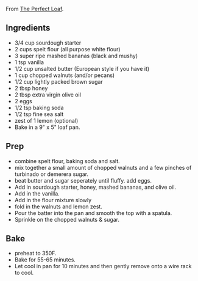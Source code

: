 From [The Perfect Loaf](https://www.theperfectloaf.com/my-top-3-leftover-sourdough-starter-recipes/).

## Ingredients

- 3/4 cup sourdough starter
- 2 cups spelt flour (all purpose white flour)
- 3 super ripe mashed bananas (black and mushy)
- 1 tsp vanilla
- 1/2 cup unsalted butter (European style if you have it)
- 1 cup chopped walnuts (and/or pecans)
- 1/2 cup lightly packed brown sugar
- 2 tbsp honey
- 2 tbsp extra virgin olive oil
- 2 eggs
- 1/2 tsp baking soda
- 1/2 tsp fine sea salt
- zest of 1 lemon (optional)
- Bake in a 9" x 5" loaf pan.

## Prep

- combine spelt flour, baking soda and salt. 
-  mix together a small amount of chopped walnuts and a few pinches of turbinado or demerera sugar. 
- beat butter and sugar seperately until fluffy. add eggs. 
- Add in sourdough starter, honey, mashed bananas, and olive oil. 
- Add in the vanilla. 
- Add in the flour mixture slowly
- fold in the walnuts and lemon zest. 
- Pour the batter into the pan and smooth the top with a spatula.
- Sprinkle on the chopped walnuts & sugar.

## Bake
- preheat to 350F.
- Bake for 55-65 minutes. 
- Let cool in pan for 10 minutes and then gently remove onto a wire rack to cool.
